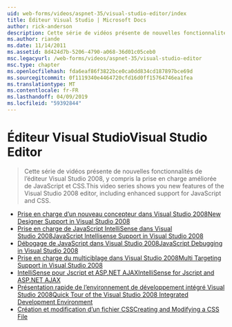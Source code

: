 ```yaml
---
uid: web-forms/videos/aspnet-35/visual-studio-editor/index
title: Éditeur Visual Studio | Microsoft Docs
author: rick-anderson
description: Cette série de vidéos présente de nouvelles fonctionnalités de l’éditeur Visual Studio 2008, y compris la prise en charge améliorée de JavaScript et CSS.
ms.author: riande
ms.date: 11/14/2011
ms.assetid: 8d424d7b-5206-4790-a068-36d01c05ceb0
msc.legacyurl: /web-forms/videos/aspnet-35/visual-studio-editor
msc.type: chapter
ms.openlocfilehash: fda6eaf86f3822bce0ca0dd834cd187897bce69d
ms.sourcegitcommit: 0f1119340e4464720cfd16d0ff15764746ea1fea
ms.translationtype: MT
ms.contentlocale: fr-FR
ms.lasthandoff: 04/09/2019
ms.locfileid: "59392844"
---
```

# <a name="visual-studio-editor"></a><span data-ttu-id="7b9f6-103">Éditeur Visual Studio</span><span class="sxs-lookup"><span data-stu-id="7b9f6-103">Visual Studio Editor</span></span>

> <span data-ttu-id="7b9f6-104">Cette série de vidéos présente de nouvelles fonctionnalités de l’éditeur Visual Studio 2008, y compris la prise en charge améliorée de JavaScript et CSS.</span><span class="sxs-lookup"><span data-stu-id="7b9f6-104">This video series shows you new features of the Visual Studio 2008 editor, including enhanced support for JavaScript and CSS.</span></span>


- [<span data-ttu-id="7b9f6-105">Prise en charge d’un nouveau concepteur dans Visual Studio 2008</span><span class="sxs-lookup"><span data-stu-id="7b9f6-105">New Designer Support in Visual Studio 2008</span></span>](new-designer-support-in-visual-studio-2008.md)
- [<span data-ttu-id="7b9f6-106">Prise en charge de JavaScript IntelliSense dans Visual Studio 2008</span><span class="sxs-lookup"><span data-stu-id="7b9f6-106">JavaScript Intellisense Support in Visual Studio 2008</span></span>](javascript-intellisense-support-in-visual-studio-2008.md)
- [<span data-ttu-id="7b9f6-107">Débogage de JavaScript dans Visual Studio 2008</span><span class="sxs-lookup"><span data-stu-id="7b9f6-107">JavaScript Debugging in Visual Studio 2008</span></span>](javascript-debugging-in-visual-studio-2008.md)
- [<span data-ttu-id="7b9f6-108">Prise en charge du multiciblage dans Visual Studio 2008</span><span class="sxs-lookup"><span data-stu-id="7b9f6-108">Multi Targeting Support in Visual Studio 2008</span></span>](multi-targeting-support-in-visual-studio-2008.md)
- [<span data-ttu-id="7b9f6-109">IntelliSense pour Jscript et ASP.NET AJAX</span><span class="sxs-lookup"><span data-stu-id="7b9f6-109">IntelliSense for Jscript and ASP.NET AJAX</span></span>](intellisense-for-jscript-and-aspnet-ajax.md)
- [<span data-ttu-id="7b9f6-110">Présentation rapide de l’environnement de développement intégré Visual Studio 2008</span><span class="sxs-lookup"><span data-stu-id="7b9f6-110">Quick Tour of the Visual Studio 2008 Integrated Development Environment</span></span>](quick-tour-of-the-visual-studio-2008-integrated-development-environment.md)
- [<span data-ttu-id="7b9f6-111">Création et modification d’un fichier CSS</span><span class="sxs-lookup"><span data-stu-id="7b9f6-111">Creating and Modifying a CSS File</span></span>](creating-and-modifying-a-css-file.md)
